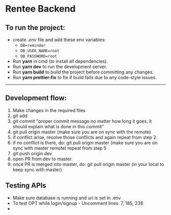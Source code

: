 # Rentee Backend

## To run the project: 

* create *.env* file and add these env variables: 
    - `DB=reminder`
    - `DB_USER_NAME=root`
    - `DB_PASSWORD=root`
* Run **yarn** in cmd (to install all dependencies).
* Run **yarn dev** to run the development server.
* Run **yarn build** to build the project before committing any changes.
* Run **yarn prettier:fix** to fix if build fails due to any code-style issues.

---

## Development flow:

1. Make changes in the required files
2. git add <only those files which are changed>
3. git commit "proper commit message no matter how long it goes, it should explain what is done in this commit"
4. git pull origin master (make sure you are on sync with the remote)
5. if conflict arise, resolve those conflicts and again repeat from step 2.
6. if no conflict is there, do:
    git pull origin master (make sure you are on sync with master remote)
    repeat from step 5
7. git push origin dev
8. open PR from dev to master. 
9. once PR is merged into master, do:
    git pull origin master (in your local to keep sync with master)



## Testing APIs

* Make sure database is running and uri is set in .env
* To test OPT while login/signup - Uncomment lines: 7, 185, 238
* 